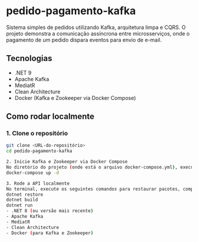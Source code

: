 # pedido-pagamento-kafka

Sistema simples de pedidos utilizando Kafka, arquitetura limpa e CQRS. O projeto demonstra a comunicação assíncrona entre microsserviços, onde o pagamento de um pedido dispara eventos para envio de e-mail.

## Tecnologias

- .NET 9
- Apache Kafka
- MediatR
- Clean Architecture
- Docker (Kafka e Zookeeper via Docker Compose)

## Como rodar localmente

### 1. Clone o repositório

```bash
git clone <URL-do-repositório>
cd pedido-pagamento-kafka

2. Inicie Kafka e Zookeeper via Docker Compose
No diretório do projeto (onde está o arquivo docker-compose.yml), execute:
docker-compose up -d

3. Rode a API localmente
No terminal, execute os seguintes comandos para restaurar pacotes, compilar e rodar a API:
dotnet restore
dotnet build
dotnet run
- .NET 8 (ou versão mais recente)
- Apache Kafka
- MediatR
- Clean Architecture
- Docker (para Kafka e Zookeeper)
